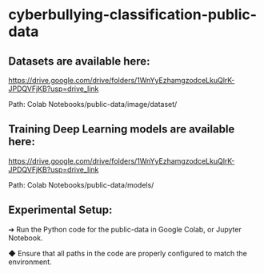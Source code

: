 # cyberbullying-classification-public-data

## Datasets are available here:
https://drive.google.com/drive/folders/1WnYyEzhamgzodceLkuQlrK-JPDQVFjKB?usp=drive_link

  Path: Colab Notebooks/public-data/image/dataset/
## Training Deep Learning models   are available here:
https://drive.google.com/drive/folders/1WnYyEzhamgzodceLkuQlrK-JPDQVFjKB?usp=drive_link

  Path: Colab Notebooks/public-data/models/

## Experimental Setup:

➔	Run the Python code for the public-data in Google Colab, or Jupyter Notebook.

◆	Ensure that all paths in the code are properly configured to match the environment.

